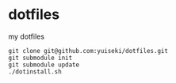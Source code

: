 dotfiles
========

my dotfiles

```
git clone git@github.com:yuiseki/dotfiles.git
git submodule init
git submodule update
./dotinstall.sh
```
